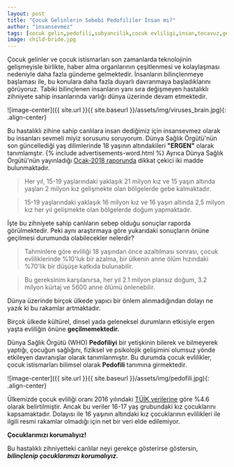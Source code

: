```yaml
---
layout: post
title: "Çocuk Gelinlerin Sebebi Pedofililer İnsan mı?"
author: "insansevmez"
tags: [cocuk gelin,pedofili,subyancilik,cocuk evliligi,insan,tecavuz,gebe,tuik ocouk gelin,tuik cocuk evlilik,cocuk istismar,insansevmez]
image: child-bride.jpg
---
```


Çocuk gelinler ve çocuk istismarları son zamanlarda teknolojinin gelişmeyisle birlikte, haber alma organlarının çeşitlenmesi ve kolaylaşması nedeniyle daha fazla gündeme gelmektedir. İnsanların bilinçlenmeye başlaması ile, bu konulara daha fazla duyarlı davranmaya başladıklarını görüyoruz. Tabiki bilinçlenen insanların yanı sıra değişmeyen hastalıklı zihniyete sahip insanlarında varlığı dünya üzerinde devam etmektedir. 

![image-center]({{ site.url }}{{ site.baseurl }}/assets/img/viruses_brain.jpg){: .align-center}

Bu hastalıklı zihine sahip canlılara insan dediğimiz için insansevmez olarak bu insanları sevmeli miyiz sorusunu soruyorum. Dünya Sağlık Örgütü'nün son güncellediği yaş dilimlerinde 18 yaşının altındakileri **"ERGEN"** olarak tanımlamştır. {% include advertisements-word.html %} Ayrıca Dünya Sağlık Örgütü'nün yayınladığı [Ocak-2018 raporunda](http://www.who.int/mediacentre/factsheets/fs364/en/) dikkat çekici iki madde bulunmaktadır.

>Her yıl, 15-19 yaşlarındaki yaklaşık 21 milyon kız ve 15 yaşın altında yaşları 2 milyon kız gelişmekte olan bölgelerde gebe kalmaktadır.

>15-19 yaşlarındaki yaklaşık 16 milyon kız ve 16 yaşın altında 2,5 milyon kız her yıl gelişmekte olan bölgelerde doğum yapmaktadır.

İşte bu zihniyete sahip canlıların sebep olduğu sonuçlar raporda görülmektedir. Peki aynı araştırmaya göre yukarıdaki sonuçların önüne geçilmesi durumunda olabilecekler nelerdir?

>Tahminlere göre evliliği 18 yaşından önce azaltılması sonrası, çocuk evliliklerinde %10'luk bir azalma, bir ülkenin anne ölüm hızındaki %70'lik bir düşüşe katkıda bulunabilir.

>Bu gereksinim karşılanırsa, her yıl 2.1 milyon plansız doğum, 3.2 milyon kürtaj ve 5600 anne ölümü önlenebilir.

Dünya üzerinde birçok ülkede yapıcı bir önlem alınmadığından dolayı ne yazık ki bu rakamlar artmaktadır. 

Birçok ülkede kültürel, dinsel yada geleneksel durumların etkisiyle ergen yaşta evliliğin önüne **geçilmemektedir.**

Dünya Sağlık Örgütü (WHO) **Pedofiliyi** bir yetişkinin bilerek ve bilmeyerek yaptığı, çocuğun sağlığını, fiziksel ve psikolojik gelişimini olumsuz yönde etkileyen davranışlar olarak tanımlanmıştır. Bu durumda çocuk evlilikler, çocuk istismarları bilimsel olarak **Pedofili** tanımına girmektedir. 

![image-center]({{ site.url }}{{ site.baseurl }}/assets/img/pedofili.jpg){: .align-center}

Ülkemizde çocuk evliliği oranı 2016 yılındaki [TÜİK verilerine](http://www.tuik.gov.tr/PreHaberBultenleri.do?id=24645) göre %4.6 olarak belirtilmiştir. Ancak bu veriler 16-17 yaş grubundaki kız çocuklarını kapsamaktadır. Dolayısı ile 16 yaşının altındaki kız çocuklarının evlilikleri ile ilgili resmi rakamlar olmadığı için net bir veri elde edilemiyor.

**Çocuklarımızı korumalıyız!**

Bu hastalıklı zihniyetteki canlılar neyi gerekçe gösterirse göstersin, _**bilinçlenip çocuklarımızı korumalıyız.**_

